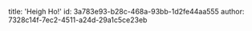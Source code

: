 title: 'Heigh Ho!'
id: 3a783e93-b28c-468a-93bb-1d2fe44aa555
author: 7328c14f-7ec2-4511-a24d-29a1c5ce23eb
